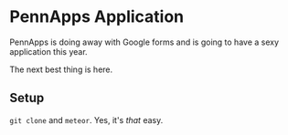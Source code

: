 PennApps Application
=======================

PennApps is doing away with Google forms and is going to have a sexy application this year.

The next best thing is here.

## Setup

`git clone` and `meteor`. Yes, it's _that_ easy.
